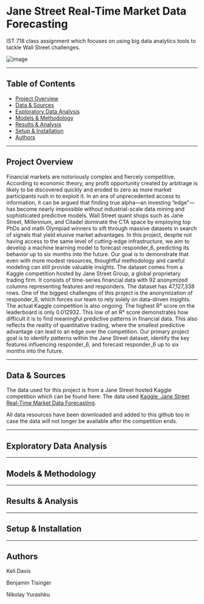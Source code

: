 # Jane Street Real-Time Market Data Forecasting

IST 718 class assignment which focuses on using big data analytics tools to tackle Wall Street challenges.

![image](https://github.com/user-attachments/assets/8d6a5fbe-2a41-4793-982e-49d79300eddd)

---

## Table of Contents
- [Project Overview](#project-overview)
- [Data & Sources](#data--sources)
- [Exploratory Data Analysis](#exploratory--data--analysis)
- [Models & Methodology](#models--methodology)
- [Results & Analysis](#results--analysis)
- [Setup & Installation](#setup--installation)
- [Authors](#authors)

---

## Project Overview

Financial markets are notoriously complex and fiercely competitive. According to economic theory, any profit opportunity created by arbitrage is likely to be discovered quickly and eroded to zero as more market participants rush in to exploit it. In an era of unprecedented access to information, it can be argued that finding true alpha—an investing “edge”—has become nearly impossible without industrial-scale data mining and sophisticated predictive models. Wall Street quant shops such as Jane Street, Millennium, and Citadel dominate the CTA space by employing top PhDs and math Olympiad winners to sift through massive datasets in search of signals that yield elusive market advantages. In this project, despite not having access to the same level of cutting-edge infrastructure, we aim to develop a machine learning model to forecast responder_6, predicting its behavior up to six months into the future. Our goal is to demonstrate that even with more modest resources, thoughtful methodology and careful modeling can still provide valuable insights.
The dataset comes from a Kaggle competition hosted by Jane Street Group, a global proprietary trading firm. It consists of time-series financial data with 92 anonymized columns representing features and responders. The dataset has 47,127,338 rows. One of the biggest challenges of this project is the anonymization of responder_6, which forces our team to rely solely on data-driven insights. The actual Kaggle competition is also ongoing. The highest R² score on the leaderboard is only 0.012932. This low of an R² score demonstrates how difficult it is to find meaningful predictive patterns in financial data. This also reflects the reality of quantitative trading, where the smallest predictive advantage can lead to an edge over the competition.
Our primary project goal is to identify patterns within the Jane Street dataset, identify the key features influencing responder_6, and forecast responder_6 up to six months into the future. 


---

## Data & Sources

The data used for this project is from a Jane Street hosted Kaggle competition which can be found here: The data used [Kaggle: Jane Street Real-Time Market Data Forecasting](https://www.kaggle.com/competitions/jane-street-real-time-market-data-forecasting).

All data resources have been downloaded and added to this github too in case the data will not longer be available after the competition ends. 

---
## Exploratory Data Analysis

---

## Models & Methodology

---

## Results & Analysis

---

## Setup & Installation

---

## Authors

Keli Davis

Benjamin Tisinger

Nikolay Yurashku

